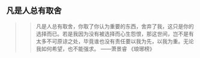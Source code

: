 ## 凡是人总有取舍
>> 凡是人总有取舍，你取了你认为重要的东西，舍弃了我，这只是你的选择而已。若是我因为没有被选择而心生怨恨，那这世间，岂不是有太多不可原谅之处，毕竟谁也没有责任要以我为先，以我为重。无论我如何希望，也不能强求。
——萧景睿 《琅琊榜》